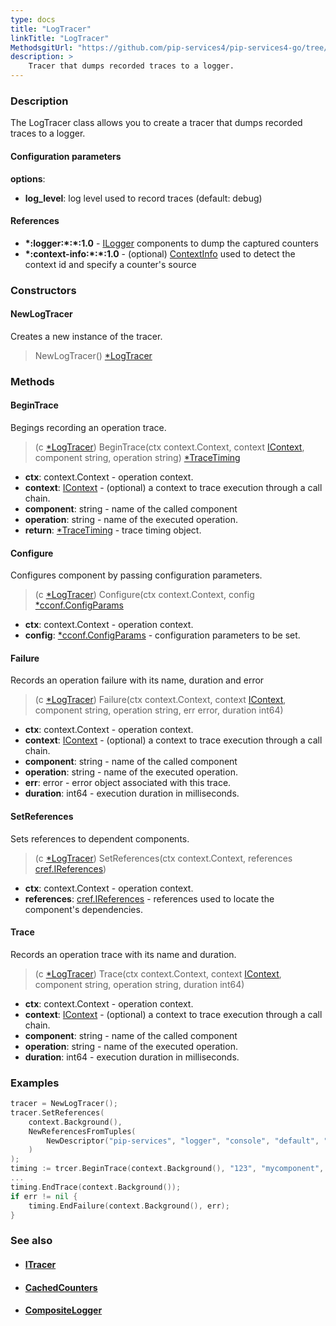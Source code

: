 ```yaml
---
type: docs
title: "LogTracer"
linkTitle: "LogTracer"
MethodsgitUrl: "https://github.com/pip-services4/pip-services4-go/tree/main/pip-services4-observability-go"
description: >
    Tracer that dumps recorded traces to a logger.
---
```


### Description

The LogTracer class allows you to create a tracer that dumps recorded traces to a logger.

#### Configuration parameters

**options**:
- **log_level**: log level used to record traces (default: debug)    

#### References

- **\*:logger:\*:\*:1.0** - [ILogger](../../log/ilogger) components to dump the captured counters
- **\*:context-info:\*:\*:1.0** - (optional) [ContextInfo](../../../components/context/context_info) used to detect the context id and specify a counter's source

### Constructors

#### NewLogTracer
Creates a new instance of the tracer.

> NewLogTracer() [*LogTracer]()

### Methods

#### BeginTrace 
Begings recording an operation trace.

> (c [*LogTracer]()) BeginTrace(ctx context.Context, context [IContext](../../../components/context/icontext), component string, operation string) [*TraceTiming](../trace_timing)

- **ctx**: context.Context - operation context.
- **context**: [IContext](../../../components/context/icontext) - (optional) a context to trace execution through a call chain.
- **component**: string - name of the called component
- **operation**: string - name of the executed operation.
- **return**: [*TraceTiming](../trace_timing) - trace timing object.


#### Configure
Configures component by passing configuration parameters.

> (c [*LogTracer]()) Configure(ctx context.Context, config [*cconf.ConfigParams](../../../components/config/config_params)

- **ctx**: context.Context - operation context.
- **config**: [*cconf.ConfigParams](../../../components/config/config_params) - configuration parameters to be set.


#### Failure
Records an operation failure with its name, duration and error

> (c [*LogTracer]()) Failure(ctx context.Context, context [IContext](../../../components/context/icontext), component string, operation string, err error, duration int64)

- **ctx**: context.Context - operation context.
- **context**: [IContext](../../../components/context/icontext) - (optional) a context to trace execution through a call chain.
- **component**: string - name of the called component
- **operation**: string - name of the executed operation.
- **err**: error - error object associated with this trace.
- **duration**: int64 - execution duration in milliseconds.


#### SetReferences
Sets references to dependent components.

> (c [*LogTracer]()) SetReferences(ctx context.Context, references [cref.IReferences](../../../components/refer/ireferences))

- **ctx**: context.Context - operation context.
- **references**: [cref.IReferences](../../../components/refer/ireferences) - references used to locate the component's dependencies.

#### Trace
Records an operation trace with its name and duration.

> (c [*LogTracer]()) Trace(ctx context.Context, context [IContext](../../../components/context/icontext), component string, operation string, duration int64)

- **ctx**: context.Context - operation context.
- **context**: [IContext](../../../components/context/icontext) - (optional) a context to trace execution through a call chain.
- **component**: string - name of the called component
- **operation**: string - name of the executed operation.
- **duration**: int64 - execution duration in milliseconds.

### Examples

```go
tracer = NewLogTracer();
tracer.SetReferences(
	context.Background(),
	NewReferencesFromTuples(
		NewDescriptor("pip-services", "logger", "console", "default", "1.0"), NewConsoleLogger()
	)
);
timing := trcer.BeginTrace(context.Background(), "123", "mycomponent", "mymethod");
...
timing.EndTrace(context.Background());
if err != nil {
	timing.EndFailure(context.Background(), err);
}
```

### See also
- #### [ITracer](../itracer)
- #### [CachedCounters](../../count/cached_counters)
- #### [CompositeLogger](../../log/composite_logger)

